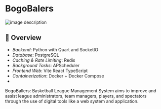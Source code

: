 # BogoBalers
![image description](https://res.cloudinary.com/dod3lmxm6/image/upload/v1756534465/logo-main_nvlqtm.png)

## 🔹 Overview
- *Backend*: Python with Quart and SocketIO
- *Database*: PostgreSQL  
- *Caching & Rate Limiting*: Redis  
- *Background Tasks*: APScheduler  
- *Frontend Web*: Vite React TypeScript 
- *Containerization*: Docker + Docker Compose
- 
BogoBallers: Basketball League Management System aims to improve and assist league administrators, team managers, players, and spectators through the use of digital tools like a web system and application.
